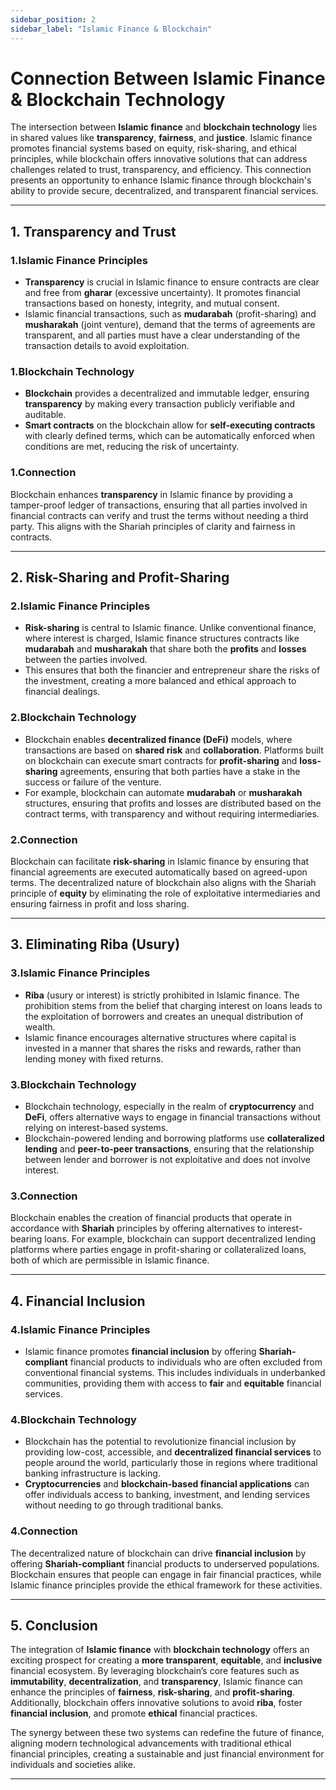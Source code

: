 ```yaml
---
sidebar_position: 2
sidebar_label: "Islamic Finance & Blockchain"
---
```


# Connection Between Islamic Finance & Blockchain Technology

The intersection between **Islamic finance** and **blockchain technology** lies in shared values like **transparency**, **fairness**, and **justice**. Islamic finance promotes financial systems based on equity, risk-sharing, and ethical principles, while blockchain offers innovative solutions that can address challenges related to trust, transparency, and efficiency. This connection presents an opportunity to enhance Islamic finance through blockchain's ability to provide secure, decentralized, and transparent financial services.

---

## 1. Transparency and Trust

### 1.Islamic Finance Principles

- **Transparency** is crucial in Islamic finance to ensure contracts are clear and free from **gharar** (excessive uncertainty). It promotes financial transactions based on honesty, integrity, and mutual consent.
- Islamic financial transactions, such as **mudarabah** (profit-sharing) and **musharakah** (joint venture), demand that the terms of agreements are transparent, and all parties must have a clear understanding of the transaction details to avoid exploitation.

### 1.Blockchain Technology

- **Blockchain** provides a decentralized and immutable ledger, ensuring **transparency** by making every transaction publicly verifiable and auditable.
- **Smart contracts** on the blockchain allow for **self-executing contracts** with clearly defined terms, which can be automatically enforced when conditions are met, reducing the risk of uncertainty.

### 1.Connection

Blockchain enhances **transparency** in Islamic finance by providing a tamper-proof ledger of transactions, ensuring that all parties involved in financial contracts can verify and trust the terms without needing a third party. This aligns with the Shariah principles of clarity and fairness in contracts.

---

## 2. Risk-Sharing and Profit-Sharing

### 2.Islamic Finance Principles

- **Risk-sharing** is central to Islamic finance. Unlike conventional finance, where interest is charged, Islamic finance structures contracts like **mudarabah** and **musharakah** that share both the **profits** and **losses** between the parties involved.
- This ensures that both the financier and entrepreneur share the risks of the investment, creating a more balanced and ethical approach to financial dealings.

### 2.Blockchain Technology

- Blockchain enables **decentralized finance (DeFi)** models, where transactions are based on **shared risk** and **collaboration**. Platforms built on blockchain can execute smart contracts for **profit-sharing** and **loss-sharing** agreements, ensuring that both parties have a stake in the success or failure of the venture.
- For example, blockchain can automate **mudarabah** or **musharakah** structures, ensuring that profits and losses are distributed based on the contract terms, with transparency and without requiring intermediaries.

### 2.Connection

Blockchain can facilitate **risk-sharing** in Islamic finance by ensuring that financial agreements are executed automatically based on agreed-upon terms. The decentralized nature of blockchain also aligns with the Shariah principle of **equity** by eliminating the role of exploitative intermediaries and ensuring fairness in profit and loss sharing.

---

## 3. Eliminating Riba (Usury)

### 3.Islamic Finance Principles

- **Riba** (usury or interest) is strictly prohibited in Islamic finance. The prohibition stems from the belief that charging interest on loans leads to the exploitation of borrowers and creates an unequal distribution of wealth.
- Islamic finance encourages alternative structures where capital is invested in a manner that shares the risks and rewards, rather than lending money with fixed returns.

### 3.Blockchain Technology

- Blockchain technology, especially in the realm of **cryptocurrency** and **DeFi**, offers alternative ways to engage in financial transactions without relying on interest-based systems.
- Blockchain-powered lending and borrowing platforms use **collateralized lending** and **peer-to-peer transactions**, ensuring that the relationship between lender and borrower is not exploitative and does not involve interest.

### 3.Connection

Blockchain enables the creation of financial products that operate in accordance with **Shariah** principles by offering alternatives to interest-bearing loans. For example, blockchain can support decentralized lending platforms where parties engage in profit-sharing or collateralized loans, both of which are permissible in Islamic finance.

---

## 4. Financial Inclusion

### 4.Islamic Finance Principles

- Islamic finance promotes **financial inclusion** by offering **Shariah-compliant** financial products to individuals who are often excluded from conventional financial systems. This includes individuals in underbanked communities, providing them with access to **fair** and **equitable** financial services.

### 4.Blockchain Technology

- Blockchain has the potential to revolutionize financial inclusion by providing low-cost, accessible, and **decentralized financial services** to people around the world, particularly those in regions where traditional banking infrastructure is lacking.
- **Cryptocurrencies** and **blockchain-based financial applications** can offer individuals access to banking, investment, and lending services without needing to go through traditional banks.

### 4.Connection

The decentralized nature of blockchain can drive **financial inclusion** by offering **Shariah-compliant** financial products to underserved populations. Blockchain ensures that people can engage in fair financial practices, while Islamic finance principles provide the ethical framework for these activities.

---

## 5. Conclusion

The integration of **Islamic finance** with **blockchain technology** offers an exciting prospect for creating a **more transparent**, **equitable**, and **inclusive** financial ecosystem. By leveraging blockchain’s core features such as **immutability**, **decentralization**, and **transparency**, Islamic finance can enhance the principles of **fairness**, **risk-sharing**, and **profit-sharing**. Additionally, blockchain offers innovative solutions to avoid **riba**, foster **financial inclusion**, and promote **ethical** financial practices.

The synergy between these two systems can redefine the future of finance, aligning modern technological advancements with traditional ethical financial principles, creating a sustainable and just financial environment for individuals and societies alike.

---
